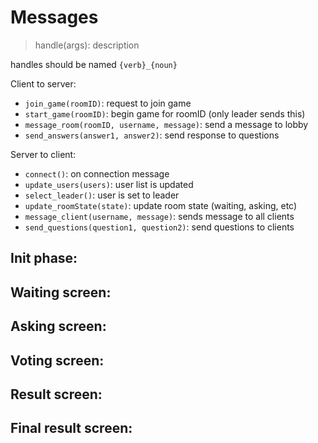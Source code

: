 # Messages
> handle(args): description

handles should be named `{verb}_{noun}`

Client to server: 
- `join_game(roomID)`: request to join game
- `start_game(roomID)`: begin game for roomID (only leader sends this)
- `message_room(roomID, username, message)`: send a message to lobby
- `send_answers(answer1, answer2)`: send response to questions


Server to client: 
- `connect()`: on connection message
- `update_users(users)`: user list is updated
- `select_leader()`: user is set to leader
- `update_roomState(state)`: update room state (waiting, asking, etc)
- `message_client(username, message)`: sends message to all clients
- `send_questions(question1, question2)`: send questions to clients

## Init phase:


## Waiting screen:

## Asking screen:

## Voting screen:

## Result screen:

## Final result screen:



